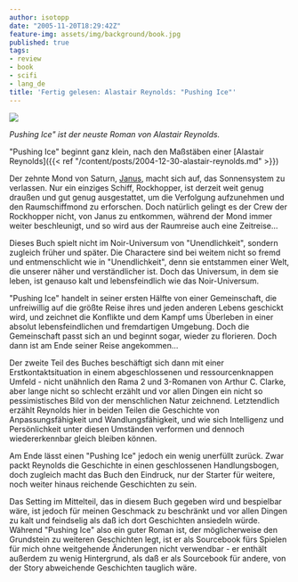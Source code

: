 ```yaml
---
author: isotopp
date: "2005-11-20T18:29:42Z"
feature-img: assets/img/background/book.jpg
published: true
tags:
- review
- book
- scifi
- lang_de
title: 'Fertig gelesen: Alastair Reynolds: "Pushing Ice"'
---
```


![](/uploads/pushing_ice.jpg)

*Pushing Ice" ist der neuste Roman von Alastair Reynolds.*

"Pushing Ice" beginnt ganz klein, nach den Maßstäben einer 
[Alastair Reynolds]({{< ref "/content/posts/2004-12-30-alastair-reynolds.md" >}}) 

Der zehnte Mond von Saturn, 
[Janus](http://en.wikipedia.org/wiki/Janus_(moon)), 
macht sich auf, das Sonnensystem zu verlassen. 
Nur ein einziges Schiff, Rockhopper, ist derzeit weit genug draußen und gut genug ausgestattet, um die Verfolgung aufzunehmen und den Raumschiffmond zu erforschen.
Doch natürlich gelingt es der Crew der Rockhopper nicht, von Janus zu entkommen, während der Mond immer weiter beschleunigt, und so wird aus der Raumreise auch eine Zeitreise...

Dieses Buch spielt nicht im Noir-Universum von "Unendlichkeit", sondern zugleich früher und später. 
Die Charactere sind bei weitem nicht so fremd und entmenschlicht wie in "Unendlichkeit", denn sie entstammen einer Welt, die unserer näher und verständlicher ist.
Doch das Universum, in dem sie leben, ist genauso kalt und lebensfeindlich wie das Noir-Universum.

"Pushing Ice" handelt in seiner ersten Hälfte von einer Gemeinschaft, die unfreiwillig auf die größte Reise ihres und jeden anderen Lebens geschickt wird, und zeichnet die Konflikte und dem Kampf ums Überleben in einer absolut lebensfeindlichen und fremdartigen Umgebung. 
Doch die Gemeinschaft passt sich an und beginnt sogar, wieder zu florieren. 
Doch dann ist am Ende seiner Reise angekommen...

Der zweite Teil des Buches beschäftigt sich dann mit einer Erstkontaktsituation in einem abgeschlossenen und ressourcenknappen Umfeld - nicht unähnlich den Rama 2 und 3-Romanen von Arthur C. Clarke, aber lange nicht so schlecht erzählt und vor allen Dingen ein nicht so pessimistisches Bild von der menschlichen Natur zeichnend.
Letztendlich erzählt Reynolds hier in beiden Teilen die Geschichte von Anpassungsfähigkeit und Wandlungsfähigkeit, und wie sich Intelligenz und Persönlichkeit unter diesen Umständen verformen und dennoch wiedererkennbar gleich bleiben können.

Am Ende lässt einen "Pushing Ice" jedoch ein wenig unerfüllt zurück. 
Zwar packt Reynolds die Geschichte in einen geschlossenen Handlungsbogen, doch zugleich macht das Buch den Eindruck, nur der Starter für weitere, noch weiter hinaus reichende Geschichten zu sein. 

Das Setting im Mittelteil, das in diesem Buch gegeben wird und bespielbar wäre, ist jedoch für meinen Geschmack zu beschränkt und vor allen Dingen zu kalt und feindselig als daß ich dort Geschichten ansiedeln würde. 
Während "Pushing Ice" also ein guter Roman ist, der möglicherweise den Grundstein zu weiteren Geschichten legt, ist er als Sourcebook fürs Spielen für mich ohne weitgehende Änderungen nicht verwendbar - er enthält außerdem zu wenig Hintergrund, als daß er als Sourcebook für andere, von der Story abweichende Geschichten tauglich wäre.
